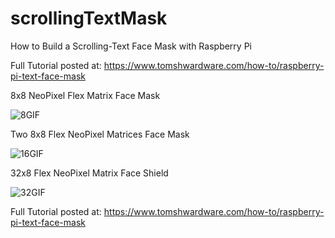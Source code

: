# scrollingTextMask
How to Build a Scrolling-Text Face Mask with Raspberry Pi

Full Tutorial posted at: https://www.tomshwardware.com/how-to/raspberry-pi-text-face-mask 

8x8 NeoPixel Flex Matrix Face Mask

![8GIF](https://github.com/carolinedunn/scrollingTextMask/blob/master/gif/8-hello.gif)

Two 8x8 Flex NeoPixel Matrices Face Mask

![16GIF](https://github.com/carolinedunn/scrollingTextMask/blob/master/gif/16-himynameis.gif)

32x8 Flex NeoPixel Matrix Face Shield

![32GIF](https://github.com/carolinedunn/scrollingTextMask/blob/master/gif/32-shield.gif)

Full Tutorial posted at: https://www.tomshwardware.com/how-to/raspberry-pi-text-face-mask 
